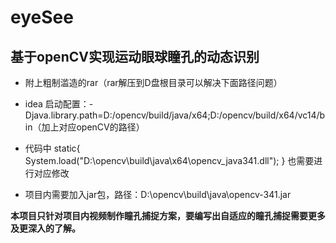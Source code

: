# eyeSee
## 基于openCV实现运动眼球瞳孔的动态识别

* 附上粗制滥造的rar（rar解压到D盘根目录可以解决下面路径问题）

* idea 启动配置：-Djava.library.path=D:/opencv/build/java/x64;D:/opencv/build/x64/vc14/bin（加上对应openCV的路径）

* 代码中  static{ System.load("D:\\opencv\\build\\java\\x64\\opencv_java341.dll"); } 也需要进行对应修改

* 项目内需要加入jar包，路径：D:\opencv\build\java\opencv-341.jar

**本项目只针对项目内视频制作瞳孔捕捉方案，要编写出自适应的瞳孔捕捉需要更多及更深入的了解。**
